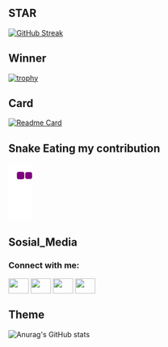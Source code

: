 ## STAR
[![GitHub Streak](https://github-readme-streak-stats.herokuapp.com/?user=DenverCoder1)](https://git.io/streak-stats)

## Winner
[![trophy](https://github-profile-trophy.vercel.app/?username=ryo-ma)](https://github.com/ryo-ma/github-profile-trophy)

## Card
[![Readme Card](https://github-readme-stats.vercel.app/api/pin/?username=anuraghazra&repo=github-readme-stats)](https://github.com/anuraghazra/github-readme-stats)


## Snake Eating my contribution
![snake gif](https://github.com/salak96/salak96/blob/output/github-contribution-grid-snake.gif)


## Sosial_Media
<h3 align="left">Connect with me:</h3>
<p align="left">
<a href="your link" target="blank"><img align="center" src="https://cdn.jsdelivr.net/npm/simple-icons@3.0.1/icons/twitter.svg" alt="" height="30" width="40" /></a>
<a href="your link" target="blank"><img align="center" src="https://cdn.jsdelivr.net/npm/simple-icons@3.0.1/icons/linkedin.svg" alt="" height="30" width="40" /></a>
<a href="your link" target="blank"><img align="center" src="https://cdn.jsdelivr.net/npm/simple-icons@3.0.1/icons/instagram.svg" alt="" height="30" width="40" /></a>
<a href="your link" target="blank"><img align="center" src="https://cdn.jsdelivr.net/npm/simple-icons@3.0.1/icons/youtube.svg" alt="" height="30" width="40" /></a>
</p>

## Theme
![Anurag's GitHub stats](https://github-readme-stats.vercel.app/api?username=anuraghazra&show_icons=true&theme=radical)
